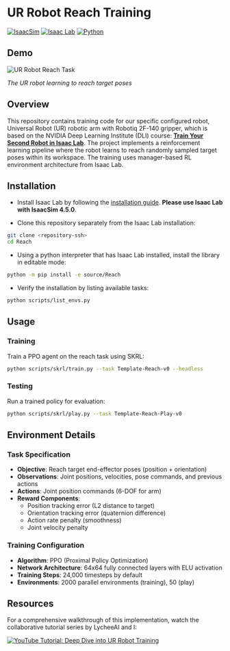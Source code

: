 # UR Robot Reach Training 

[![IsaacSim](https://img.shields.io/badge/IsaacSim-4.5.0-green.svg)](https://docs.isaacsim.omniverse.nvidia.com/4.5/index.html)
[![Isaac Lab](https://img.shields.io/badge/IsaacLab-2.0-orange)](https://github.com/isaac-sim/IsaacLab)
[![Python](https://img.shields.io/badge/python-3.10-blue.svg)](https://docs.python.org/3.10/)

## Demo

![UR Robot Reach Task](recordings/output.gif)

*The UR robot learning to reach target poses*

## Overview

This repository contains training code for our specific configured robot, Universal Robot (UR) robotic arm with Robotiq 2F-140 gripper, which is based on the NVIDIA Deep Learning Institute (DLI) course: **[Train Your Second Robot in Isaac Lab](https://www.nvidia.com/en-us/learn/learning-path/robotics/)**. The project implements a reinforcement learning pipeline where the robot learns to reach randomly sampled target poses within its workspace. The training uses manager-based RL environment architecture from Isaac Lab.


## Installation

- Install Isaac Lab by following the [installation guide](https://isaac-sim.github.io/IsaacLab/main/source/setup/installation/pip_installation.html). **Please use Isaac Lab with IsaacSim 4.5.0**.

- Clone this repository separately from the Isaac Lab installation:

```bash
git clone <repository-ssh>
cd Reach
```

- Using a python interpreter that has Isaac Lab installed, install the library in editable mode:

```bash
python -m pip install -e source/Reach

```

- Verify the installation by listing available tasks:

```bash
python scripts/list_envs.py
```

## Usage

### Training

Train a PPO agent on the reach task using SKRL:

```bash
python scripts/skrl/train.py --task Template-Reach-v0 --headless

```

### Testing

Run a trained policy for evaluation:

```bash
python scripts/skrl/play.py --task Template-Reach-Play-v0

```


## Environment Details

### Task Specification
- **Objective**: Reach target end-effector poses (position + orientation)
- **Observations**: Joint positions, velocities, pose commands, and previous actions
- **Actions**: Joint position commands (6-DOF for arm)
- **Reward Components**:
  - Position tracking error (L2 distance to target)
  - Orientation tracking error (quaternion difference)
  - Action rate penalty (smoothness)
  - Joint velocity penalty

### Training Configuration
- **Algorithm**: PPO (Proximal Policy Optimization)
- **Network Architecture**: 64x64 fully connected layers with ELU activation
- **Training Steps**: 24,000 timesteps by default
- **Environments**: 2000 parallel environments (training), 50 (play)

## Resources

For a comprehensive walkthrough of this implementation, watch the collaborative tutorial series by LycheeAI and I:

[![YouTube Tutorial: Deep Dive into UR Robot Training](https://img.youtube.com/vi/32uzEGpvSog/maxresdefault.jpg)](https://www.youtube.com/watch?v=32uzEGpvSog&t=44s&ab_channel=LycheeAI)


